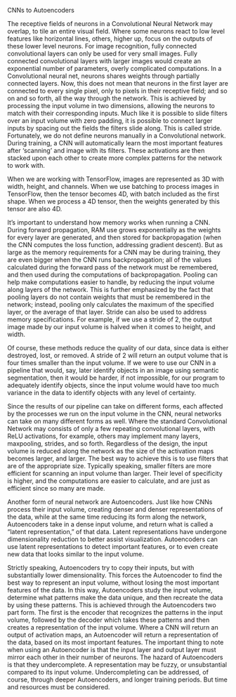 CNNs to Autoencoders

The receptive fields of neurons in a Convolutional Neural Network may overlap, to tile an entire visual field. Where some neurons react to low level features like horizontal lines, others, higher up, focus on the outputs of these lower level neurons. For image recognition, fully connected convolutional layers can only be used for very small images. Fully connected convolutional layers with larger images would create an exponential number of parameters, overly complicated computations. In a Convolutional neural net, neurons shares weights through partially connected layers. Now, this does not mean that neurons in the first layer are connected to every single pixel, only to pixels in their receptive field; and so on and so forth, all the way through the network. This is achieved by processing the input volume in two dimensions, allowing the neurons to match with their corresponding inputs. Much like it is possible to slide filters over an input volume with zero padding, it is possible to connect larger inputs by spacing out the fields the filters slide along. This is called stride. Fortunately, we do not define neurons manually in a Convolutional network. During training, a CNN will automatically learn the most important features after ‘scanning’ and image with its filters. These activations are then stacked upon each other to create more complex patterns for the network to work with.

When we are working with TensorFlow, images are represented as 3D with width, height, and channels. When we use batching to process images in TensorFlow, then the tensor becomes 4D, with batch included as the first shape. When we process a 4D tensor, then the weights generated by this tensor are also 4D.

It’s important to understand how memory works when running a CNN. During forward propagation, RAM use grows exponentially as the weights for every layer are generated, and then stored for backpropagation (when the CNN computes the loss function, addressing gradient descent). But as large as the memory requirements for a CNN may be during training, they are even bigger when the CNN runs backpropagation; all of the values calculated during the forward pass of the network must be remembered, and then used during the computations of backpropagation. Pooling can help make computations easier to handle, by reducing the input volume along layers of the network. This is further emphasized by the fact that pooling layers do not contain weights that must be remembered in the network; instead, pooling only calculates the maximum of the specified layer, or the average of that layer. Stride can also be used to address memory specifications. For example, if we use a stride of 2, the output image made by our input volume is halved when it comes to height, and width.

Of course, these methods reduce the quality of our data, since data is either destroyed, lost, or removed.  A stride of 2 will return an output volume that is four times smaller than the input volume. If we were to use our CNN in a pipeline that would, say, later identify objects in an image using semantic segmentation, then it would be harder, if not impossible, for our program to adequately identify objects, since the input volume would have too much variance in the data to identify objects with any level of certainty.

Since the results of our pipeline can take on different forms, each affected by the processes we run on the input volume in the CNN, neural networks can take on many different forms as well. Where the standard Convolutional Network may consists of only a few repeating convolutional layers, with ReLU  activations, for example, others may implement many layers, maxpooling, strides, and so forth. Regardless of the design, the input volume is reduced along the network as the size of the activation maps becomes larger, and larger. The best way to achieve this is to use filters that are of the appropriate size. Typically speaking, smaller filters are more efficient for scanning an input volume than larger. Their level of specificity is higher, and the computations are easier to calculate, and are just as efficient since so many are made.

Another form of neural network are Autoencoders. Just like how CNNs process their input volume, creating denser and denser representations of the data, while at the same time reducing its form along the network, Autoencoders take in a dense input volume, and return what is called a “latent representation,” of that data. Latent representations have undergone dimensionality reduction to better assist visualization. Autoencoders can use latent representations to detect important features, or to even create new data that looks similar to the input volume.

Strictly speaking, Autoencoders try to copy their inputs, but with substantially lower dimensionality. This forces the Autoencoder to find the best way to represent an input volume, without losing the most important features of the data. In this way, Autoencoders study the input volume, determine what patterns make the data unique, and then recreate the data by using these patterns. This is achieved through the Autoencoders two part form. The first is the encoder that recognizes the patterns in the input volume, followed by the decoder which takes these patterns and then creates a representation of the input volume. Where a CNN will return an output of activation maps, an Autoencoder will return a representation of the data, based on its most important features. The important thing to note when using an Autoencoder is that the input layer and output layer must mirror each other in their number of neurons. The hazard of Autoencoders is that they undercomplete. A representation may be fuzzy, or unsubstantial compared to its input volume. Undercompleting can be addressed, of course, through deeper Autoencoders, and longer training periods. But time and resources must be considered.

